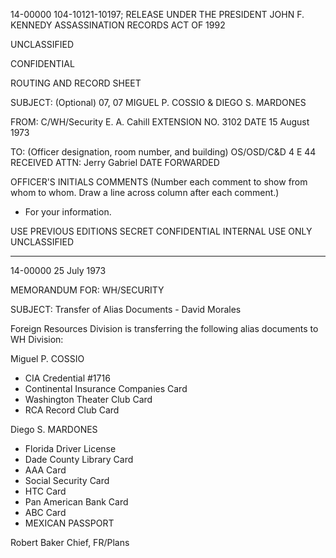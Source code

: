 14-00000
104-10121-10197; RELEASE UNDER THE PRESIDENT JOHN F. KENNEDY ASSASSINATION RECORDS ACT OF 1992

UNCLASSIFIED

CONFIDENTIAL

ROUTING AND RECORD SHEET

SUBJECT: (Optional) 07, 07
MIGUEL P. COSSIO & DIEGO S. MARDONES

FROM: C/WH/Security
E. A. Cahill
EXTENSION NO. 3102
DATE 15 August 1973

TO: (Officer designation, room number, and building)
OS/OSD/C&D
4 E 44
RECEIVED
ATTN: Jerry Gabriel
DATE FORWARDED

OFFICER'S INITIALS COMMENTS (Number each comment to show from whom to whom. Draw a line across column after each comment.)
* For your information.

USE PREVIOUS EDITIONS
SECRET
CONFIDENTIAL
INTERNAL
USE ONLY
UNCLASSIFIED

---

14-00000
25 July 1973

MEMORANDUM FOR: WH/SECURITY

SUBJECT: Transfer of Alias Documents - David Morales

Foreign Resources Division is transferring the following alias documents to WH Division:

Miguel P. COSSIO
* CIA Credential #1716
* Continental Insurance Companies Card
* Washington Theater Club Card
* RCA Record Club Card

Diego S. MARDONES
* Florida Driver License
* Dade County Library Card
* AAA Card
* Social Security Card
* HTC Card
* Pan American Bank Card
* ABC Card
* MEXICAN PASSPORT

Robert Baker
Chief, FR/Plans
